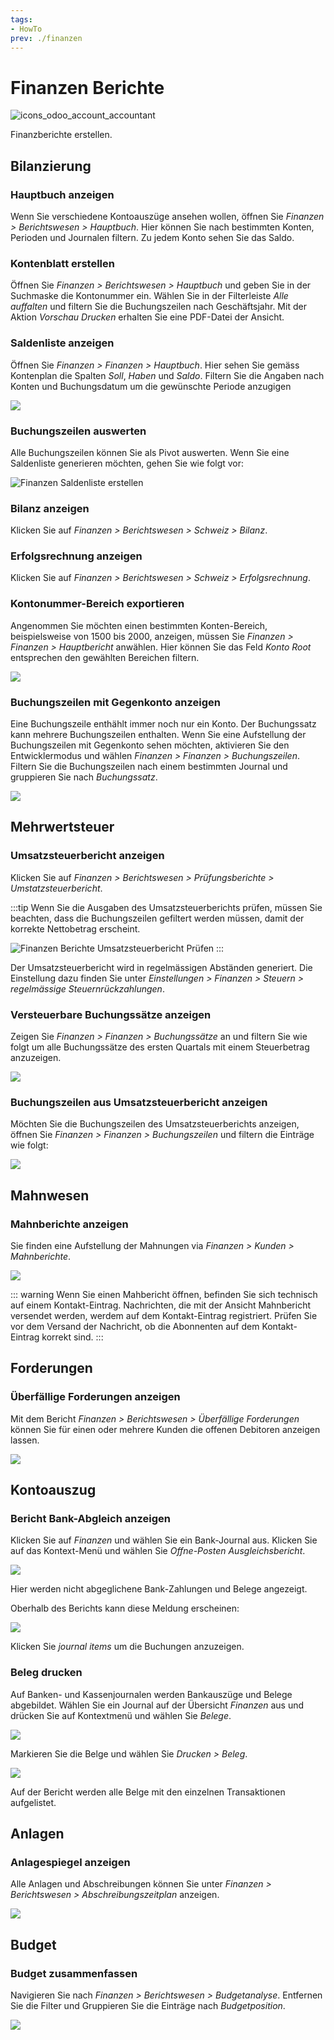 ```yaml
---
tags:
- HowTo
prev: ./finanzen
---
```

# Finanzen Berichte
![icons_odoo_account_accountant](assets/icons_odoo_account_accountant.png)

Finanzberichte erstellen.

## Bilanzierung

### Hauptbuch anzeigen

Wenn Sie verschiedene Kontoauszüge ansehen wollen, öffnen Sie *Finanzen > Berichtswesen > Hauptbuch*. Hier können Sie nach bestimmten Konten, Perioden und Journalen filtern. Zu jedem Konto sehen Sie das Saldo.

### Kontenblatt erstellen

Öffnen Sie  *Finanzen > Berichtswesen > Hauptbuch* und geben Sie in der Suchmaske die Kontonummer ein. Wählen Sie in der Filterleiste *Alle auffalten* und filtern Sie die Buchungszeilen nach Geschäftsjahr. Mit der Aktion *Vorschau Drucken* erhalten Sie eine PDF-Datei der Ansicht.

### Saldenliste anzeigen

Öffnen Sie *Finanzen > Finanzen > Hauptbuch*. Hier sehen Sie gemäss Kontenplan die Spalten *Soll*, *Haben* und *Saldo*. Filtern Sie die Angaben nach Konten und Buchungsdatum um die gewünschte Periode anzugigen

![](assets/Finanzen%20Berichte%20Saldenliste.png)

### Buchungszeilen auswerten

Alle Buchungszeilen können Sie als Pivot auswerten. Wenn Sie eine Saldenliste generieren möchten, gehen Sie wie folgt vor:

![Finanzen Saldenliste erstellen](assets/Finanzen%20Saldenliste%20erstellen.gif)

### Bilanz anzeigen

Klicken Sie auf *Finanzen > Berichtswesen > Schweiz > Bilanz*.

### Erfolgsrechnung anzeigen

Klicken Sie auf *Finanzen > Berichtswesen > Schweiz > Erfolgsrechnung*.

### Kontonummer-Bereich exportieren

Angenommen Sie möchten einen bestimmten Konten-Bereich, beispielsweise von 1500 bis 2000, anzeigen, müssen Sie *Finanzen > Finanzen > Hauptbericht* anwählen. Hier können Sie das Feld *Konto Root* entsprechen den gewählten Bereichen filtern.

![](assets/Finanzen%20Berichte%20Hauptbuch%20Bereich.png)

### Buchungszeilen mit Gegenkonto anzeigen

Eine Buchungszeile enthählt immer noch nur ein Konto. Der Buchungssatz kann mehrere Buchungszeilen enthalten. Wenn Sie eine Aufstellung der Buchungszeilen mit Gegenkonto sehen möchten, aktivieren Sie den Entwicklermodus und wählen *Finanzen > Finanzen > Buchungszeilen*. Filtern Sie die Buchungszeilen nach einem bestimmten Journal und gruppieren Sie nach *Buchungssatz*.

![](assets/Finanzen%20Berichte%20Buchungszeilen%20mit%20Gegenkonto%20anzeigen.png)

## Mehrwertsteuer

### Umsatzsteuerbericht anzeigen

Klicken Sie auf *Finanzen > Berichtswesen > Prüfungsberichte > Umstatzsteuerbericht*.

:::tip
Wenn Sie die Ausgaben des Umsatzsteuerberichts prüfen, müssen Sie beachten, dass die Buchungszeilen gefiltert werden müssen, damit der korrekte Nettobetrag erscheint.

![Finanzen Berichte Umsatzsteuerbericht Prüfen](assets/Finanzen%20Berichte%20Umsatzsteuerbericht%20Prüfen.gif)
:::

Der Umsatzsteuerbericht wird in regelmässigen Abständen generiert. Die Einstellung dazu finden Sie unter *Einstellungen > Finanzen > Steuern > regelmässige Steuernrückzahlungen*.

### Versteuerbare Buchungssätze anzeigen

Zeigen Sie *Finanzen > Finanzen > Buchungssätze* an und filtern Sie wie folgt um alle Buchungssätze des ersten Quartals mit einem Steuerbetrag anzuzeigen.

![](assets/Finanzen%20Berichte%20Steuerbare%20Buchungssätze.png)

### Buchungszeilen aus Umsatzsteuerbericht anzeigen

Möchten Sie die Buchungszeilen des Umsatzsteuerberichts anzeigen, öffnen Sie *Finanzen > Finanzen > Buchungszeilen* und filtern die Einträge wie folgt:

![](assets/Finanzen%20Berichte%20Umsatzsteuer%20Buchungszeilen.png)

## Mahnwesen

### Mahnberichte anzeigen

Sie finden eine Aufstellung der Mahnungen via *Finanzen > Kunden > Mahnberichte*.

![](assets/Finanzen%20Berichte%20Mahnberichte.png)

::: warning
Wenn Sie einen Mahbericht öffnen, befinden Sie sich technisch auf einem Kontakt-Eintrag. Nachrichten, die mit der Ansicht Mahnbericht versendet werden, werdem auf dem Kontakt-Eintrag registriert. Prüfen Sie vor dem Versand der Nachricht, ob die Abonnenten auf dem Kontakt-Eintrag korrekt sind.
:::

## Forderungen

### Überfällige Forderungen anzeigen

Mit dem Bericht *Finanzen > Berichtswesen > Überfällige Forderungen* können Sie für einen oder mehrere Kunden die offenen Debitoren anzeigen lassen.

![](assets/Finanzen%20Berichte%20Forderunen.png)

## Kontoauszug

### Bericht Bank-Abgleich anzeigen

Klicken Sie auf *Finanzen* und wählen Sie ein Bank-Journal aus. Klicken Sie auf das Kontext-Menü und wählen Sie *Offne-Posten Ausgleichsbericht*.

![](assets/Finanzen%20Berichte%20Ausgleichsbericht.png)

Hier werden nicht abgeglichene Bank-Zahlungen und Belege angezeigt.

Oberhalb des Berichts kann diese Meldung erscheinen:

![](assets/Finanzen%20Berichte%20Balance%20Off.png)

Klicken Sie *journal items* um die Buchungen anzuzeigen.

### Beleg drucken

Auf Banken- und Kassenjournalen werden Bankauszüge und Belege abgebildet. Wählen Sie ein Journal auf der Übersicht *Finanzen* aus und drücken Sie auf Kontextmenü und wählen Sie *Belege*.

![](assets/Finanzen%20Berichte%20Belege.png)

Markieren Sie die Belge und wählen Sie *Drucken > Beleg*.

![](assets/Finanzen%20Berichte%20Beleg%20drucken.png)

Auf der Bericht werden alle Belge mit den einzelnen Transaktionen aufgelistet.

## Anlagen

### Anlagespiegel anzeigen

Alle Anlagen und Abschreibungen können Sie unter *Finanzen > Berichtswesen > Abschreibungszeitplan* anzeigen.

![](assets/Finanzen%20Berichte%20Abschreibungszeitplan.png)

## Budget

### Budget zusammenfassen

Navigieren Sie nach *Finanzen > Berichtswesen > Budgetanalyse*. Entfernen Sie die Filter und Gruppieren Sie die Einträge nach *Budgetposition*.

![](assets/Finanzen%20Berichte%20Budgetanalyse.png)